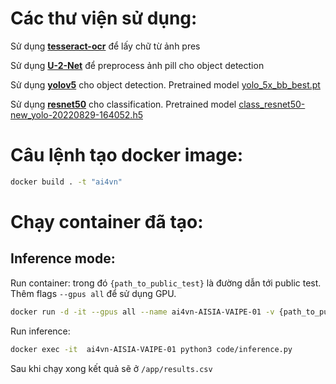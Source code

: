 # Các thư viện sử dụng:

Sử dụng [**tesseract-ocr**](https://github.com/tesseract-ocr/tesseract) để lấy chữ từ ảnh pres

Sử dụng [**U-2-Net**](https://github.com/xuebinqin/U-2-Net) để preprocess ảnh pill cho object detection

Sử dụng [**yolov5**](https://github.com/ultralytics/yolov5) cho object detection. Pretrained model [yolo_5x_bb_best.pt](https://drive.google.com/file/d/1-slos4_7v9bMOYFEs40HKJFJ4GI8BfzJ/view?usp=sharing)

Sử dụng [**resnet50**](https://www.tensorflow.org/api_docs/python/tf/keras/applications/resnet50/ResNet50) cho classification. Pretrained model [class_resnet50-new_yolo-20220829-164052.h5](https://drive.google.com/file/d/1-U253UBmypqAZDRJZ2fgC3hQE0-ZBSAJ/view?usp=sharing)

# Câu lệnh tạo docker image:

```bash
docker build . -t "ai4vn"
```

# Chạy container đã tạo:

## Inference mode:

Run container: trong đó `{path_to_public_test}` là đường dẫn tới public test. Thêm flags `--gpus all` để sử dụng GPU.

```bash
docker run -d -it --gpus all --name ai4vn-AISIA-VAIPE-01 -v {path_to_public_test}:/app/public_test ai4vn:latest
```

Run inference:

```bash
docker exec -it  ai4vn-AISIA-VAIPE-01 python3 code/inference.py
```

Sau khi chạy xong kết quả sẽ ở `/app/results.csv`
